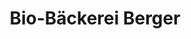 ---
title: "Bio-Bäckerei Berger"
url: /reutlingen/bio-baeckerei-berger-steinachstrasse/
shop: Bäckerei
---